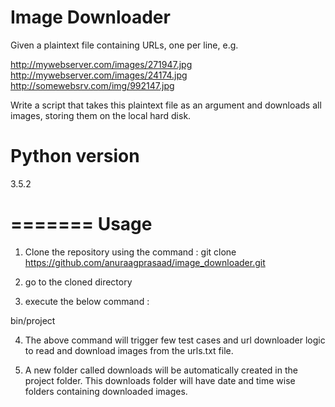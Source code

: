 Image Downloader
================

Given a plaintext file containing URLs, one per line, e.g.
 
http://mywebserver.com/images/271947.jpg
http://mywebserver.com/images/24174.jpg
http://somewebsrv.com/img/992147.jpg
 
Write a script that takes this plaintext file as an argument and downloads all images, storing them on the local hard disk.


Python version
==============
3.5.2

=======
Usage 
=======

1. Clone the repository using the command :
   git clone https://github.com/anuraagprasaad/image_downloader.git

2. go to the cloned directory 

3. execute the below command :

bin/project

4. The above command will trigger few test cases and url downloader logic to read and download images from the urls.txt file.

5. A new folder called downloads will be automatically created in the project folder. This downloads folder will have date and time wise folders containing downloaded images.
